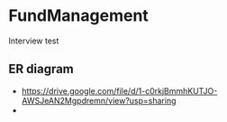 # FundManagement
Interview test

## ER diagram
- https://drive.google.com/file/d/1-c0rkjBmmhKUTJO-AWSJeAN2Mgpdremn/view?usp=sharing
- 
